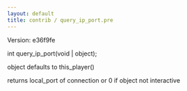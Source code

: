 ```yaml
---
layout: default
title: contrib / query_ip_port.pre
---
```


Version: e36f9fe

int query_ip_port(void | object);

object defaults to this_player()

returns local_port of connection or 0 if object not interactive

